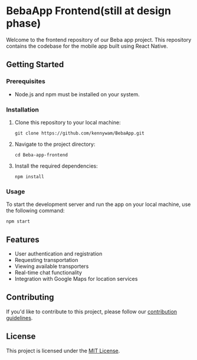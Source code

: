 # BebaApp Frontend(still at design phase)

Welcome to the frontend repository of our Beba app project. This repository contains the codebase for the mobile app built using React Native.

## Getting Started

### Prerequisites

- Node.js and npm must be installed on your system.

### Installation

1. Clone this repository to your local machine:
   ```
   git clone https://github.com/kennywam/BebaApp.git
   ```

2. Navigate to the project directory:
   ```
   cd Beba-app-frontend
   ```

3. Install the required dependencies:
   ```
   npm install
   ```

### Usage

To start the development server and run the app on your local machine, use the following command:

```
npm start
```

## Features

- User authentication and registration
- Requesting transportation
- Viewing available transporters
- Real-time chat functionality
- Integration with Google Maps for location services

## Contributing

If you'd like to contribute to this project, please follow our [contribution guidelines](CONTRIBUTING.md).

## License

This project is licensed under the [MIT License](LICENSE.md).



